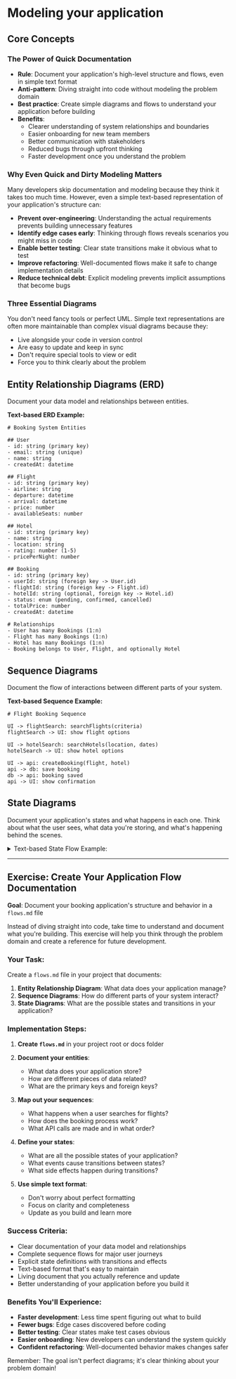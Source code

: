 # Modeling your application

## Core Concepts

### The Power of Quick Documentation

- **Rule**: Document your application's high-level structure and flows, even in simple text format
- **Anti-pattern**: Diving straight into code without modeling the problem domain
- **Best practice**: Create simple diagrams and flows to understand your application before building
- **Benefits**:
  - Clearer understanding of system relationships and boundaries
  - Easier onboarding for new team members
  - Better communication with stakeholders
  - Reduced bugs through upfront thinking
  - Faster development once you understand the problem

### Why Even Quick and Dirty Modeling Matters

Many developers skip documentation and modeling because they think it takes too much time. However, even a simple text-based representation of your application's structure can:

- **Prevent over-engineering**: Understanding the actual requirements prevents building unnecessary features
- **Identify edge cases early**: Thinking through flows reveals scenarios you might miss in code
- **Enable better testing**: Clear state transitions make it obvious what to test
- **Improve refactoring**: Well-documented flows make it safe to change implementation details
- **Reduce technical debt**: Explicit modeling prevents implicit assumptions that become bugs

### Three Essential Diagrams

You don't need fancy tools or perfect UML. Simple text representations are often more maintainable than complex visual diagrams because they:

- Live alongside your code in version control
- Are easy to update and keep in sync
- Don't require special tools to view or edit
- Force you to think clearly about the problem

## Entity Relationship Diagrams (ERD)

Document your data model and relationships between entities.

**Text-based ERD Example:**

```
# Booking System Entities

## User
- id: string (primary key)
- email: string (unique)
- name: string
- createdAt: datetime

## Flight
- id: string (primary key)
- airline: string
- departure: datetime
- arrival: datetime
- price: number
- availableSeats: number

## Hotel
- id: string (primary key)
- name: string
- location: string
- rating: number (1-5)
- pricePerNight: number

## Booking
- id: string (primary key)
- userId: string (foreign key -> User.id)
- flightId: string (foreign key -> Flight.id)
- hotelId: string (optional, foreign key -> Hotel.id)
- status: enum (pending, confirmed, cancelled)
- totalPrice: number
- createdAt: datetime

# Relationships
- User has many Bookings (1:n)
- Flight has many Bookings (1:n)
- Hotel has many Bookings (1:n)
- Booking belongs to User, Flight, and optionally Hotel
```

## Sequence Diagrams

Document the flow of interactions between different parts of your system.

**Text-based Sequence Example:**

```
# Flight Booking Sequence

UI -> flightSearch: searchFlights(criteria)
flightSearch -> UI: show flight options

UI -> hotelSearch: searchHotels(location, dates)
hotelSearch -> UI: show hotel options

UI -> api: createBooking(flight, hotel)
api -> db: save booking
db -> api: booking saved
api -> UI: show confirmation
```

## State Diagrams

Document your application's states and what happens in each one. Think about what the user sees, what data you're storing, and what's happening behind the scenes.

<details>
<summary>Text-based State Flow Example:</summary>

# Booking Flow States

## Starting Out (idle)

User sees the search form with empty fields. We haven't stored any search data yet.
When they fill out the form and hit search, we move to the searching state and kick off the flight API call.

## Searching for Flights (searching)

User sees a loading spinner while we wait for results. We've saved their search criteria.
We're calling the flights API in the background.
If the API comes back with results, we show the flight options.
If it fails, we show an error message with a retry option.

## Browsing Flights (flightResults)

User sees a list of available flights based on their search. We have the flights data and their original search.
When they pick a flight, we save their selection and automatically start looking for hotels using the flight dates.
They can also go back to search again if they want to change their criteria.

## Looking for Hotels (hotelSearch)

User sees the hotel search form, but it's pre-filled with dates from their selected flight. We have their flight selection saved.
We're calling the hotels API to get options for their destination and dates.
If hotels come back, we show them the options.
They can also skip the hotel booking and go straight to review.

## Browsing Hotels (hotelResults)

User sees hotel options along with a summary of their selected flight. We have both flight and hotel data.
When they pick a hotel, we calculate the total price and move to the review screen.
They can go back to the hotel search if they want to see different options.

## Reviewing the Booking (review)

User sees a summary of their flight and hotel (if selected) with the total price. We have all their selections.
When they confirm, we start the booking process and move to payment.
They can still go back to change their hotel selection.

## Processing the Booking (booking)

User sees a "processing payment" screen. We have all their booking details.
We're calling the booking API and processing their payment in the background.
If everything works, we show them a confirmation.
If something goes wrong, we show an error and let them try again.

## Booking Complete (confirmation)

User sees their booking confirmation with all the details. We have the confirmed booking data.
We also send them a confirmation email behind the scenes.
They can start a new booking if they want to book another trip.

## Something Went Wrong (error)

User sees an error message explaining what happened. We keep their previous data so they don't lose progress.
They can retry their last action or start over completely.
We try to be helpful about what went wrong and how to fix it.

</details>

---

## Exercise: Create Your Application Flow Documentation

**Goal**: Document your booking application's structure and behavior in a `flows.md` file

Instead of diving straight into code, take time to understand and document what you're building. This exercise will help you think through the problem domain and create a reference for future development.

### Your Task:

Create a `flows.md` file in your project that documents:

1. **Entity Relationship Diagram**: What data does your application manage?
2. **Sequence Diagrams**: How do different parts of your system interact?
3. **State Diagrams**: What are the possible states and transitions in your application?

### Implementation Steps:

1. **Create `flows.md`** in your project root or docs folder

2. **Document your entities**:

   - What data does your application store?
   - How are different pieces of data related?
   - What are the primary keys and foreign keys?

3. **Map out your sequences**:

   - What happens when a user searches for flights?
   - How does the booking process work?
   - What API calls are made and in what order?

4. **Define your states**:

   - What are all the possible states of your application?
   - What events cause transitions between states?
   - What side effects happen during transitions?

5. **Use simple text format**:
   - Don't worry about perfect formatting
   - Focus on clarity and completeness
   - Update as you build and learn more

### Success Criteria:

- Clear documentation of your data model and relationships
- Complete sequence flows for major user journeys
- Explicit state definitions with transitions and effects
- Text-based format that's easy to maintain
- Living document that you actually reference and update
- Better understanding of your application before you build it

### Benefits You'll Experience:

- **Faster development**: Less time spent figuring out what to build
- **Fewer bugs**: Edge cases discovered before coding
- **Better testing**: Clear states make test cases obvious
- **Easier onboarding**: New developers can understand the system quickly
- **Confident refactoring**: Well-documented behavior makes changes safer

Remember: The goal isn't perfect diagrams; it's clear thinking about your problem domain!
